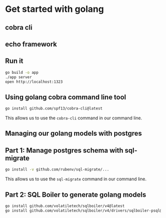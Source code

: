 # Get started with golang

## cobra cli

## echo framework

## Run it

```bash
go build -o app
./app server
open http://localhost:1323
```

## Using golang cobra command line tool

```bash
go install github.com/spf13/cobra-cli@latest
```

This allows us to use the `cobra-cli` command in our command line.

## Managing our golang models with postgres

## Part 1: Manage postgres schema with sql-migrate

```bash
go install -v github.com/rubenv/sql-migrate/...
```

This allows us to use the `sql-migrate` command in our command line.

## Part 2: SQL Boiler to generate golang models

```bash
go install github.com/volatiletech/sqlboiler/v4@latest
go install github.com/volatiletech/sqlboiler/v4/drivers/sqlboiler-psql@latest
```